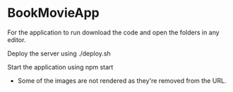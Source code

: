 # BookMovieApp

For the application to run download the code and open the folders in any editor.

Deploy the server using ./deploy.sh

Start the application using npm start

* Some of the images are not rendered as they're removed from the URL.
